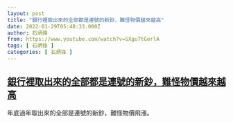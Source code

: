 ```yaml
---
layout: post
title: "銀行裡取出來的全部都是連號的新鈔，難怪物價越來越高"
date: 2022-01-29T05:48:33.000Z
author: 石炳鋒
from: https://www.youtube.com/watch?v=SXgu7tGerlA
tags: [ 石炳锋 ]
categories: [ 石炳锋 ]
---
```

<!--1643435313000-->
[銀行裡取出來的全部都是連號的新鈔，難怪物價越來越高](https://www.youtube.com/watch?v=SXgu7tGerlA)
------

<div>
年底過年取出來的全部是連號的新鈔，難怪物價飛漲。
</div>
